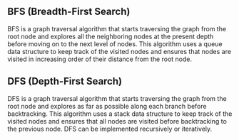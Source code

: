 <h2>BFS (Breadth-First Search)</h2> 
BFS is a graph traversal algorithm that starts traversing the graph from the root node and explores all the neighboring nodes at the present depth before moving on to the next level of nodes. This algorithm uses a queue data structure to keep track of the visited nodes and ensures that nodes are visited in increasing order of their distance from the root node. <br>

<h2>DFS (Depth-First Search)</h2>
DFS is a graph traversal algorithm that starts traversing the graph from the root node and explores as far as possible along each branch before backtracking. This algorithm uses a stack data structure to keep track of the visited nodes and ensures that all nodes are visited before backtracking to the previous node. DFS can be implemented recursively or iteratively.<br>



